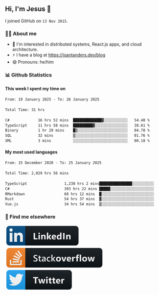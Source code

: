 ## Hi, I'm Jesus 👋

I joined GitHub on `13 Nov 2015`.

<!-- Talking about you -->

### 👨‍💻 About me

- 👦 I'm interested in distributed systems, React.js apps, and cloud architecture.
- ⚡️ I have a blog at <https://jsantanders.dev/blog>
- 😄 Pronouns: he/him

### 📊 Github Statistics

#### This week I spent my time on

<!--START_SECTION:weekly-->

```txt
From: 19 January 2025 - To: 26 January 2025

Total Time: 31 hrs

C#             16 hrs 52 mins  █████████████▓░░░░░░░░░░░   54.40 %
TypeScript     11 hrs 58 mins  █████████▓░░░░░░░░░░░░░░░   38.61 %
Binary         1 hr 29 mins    █▒░░░░░░░░░░░░░░░░░░░░░░░   04.78 %
SQL            32 mins         ▒░░░░░░░░░░░░░░░░░░░░░░░░   01.76 %
XML            3 mins          ░░░░░░░░░░░░░░░░░░░░░░░░░   00.18 %
```

<!--END_SECTION:weekly-->

#### My most used languages

<!--START_SECTION:alltime-->

```txt
From: 15 December 2020 - To: 25 January 2025

Total Time: 2,029 hrs 56 mins

TypeScript                 1,230 hrs 2 mins███████████████░░░░░░░░░░   60.59 %
C#                         393 hrs 22 mins █████░░░░░░░░░░░░░░░░░░░░   19.38 %
RMarkdown                  68 hrs 12 mins  █░░░░░░░░░░░░░░░░░░░░░░░░   03.36 %
Rust                       54 hrs 37 mins  ▓░░░░░░░░░░░░░░░░░░░░░░░░   02.69 %
Vue.js                     34 hrs 54 mins  ▒░░░░░░░░░░░░░░░░░░░░░░░░   01.72 %
```

<!--END_SECTION:alltime-->

### 📢 Find me elsewhere

<p>
  <a target="_blank" href="https://linkedin.com/in/jsantanders">
    <img src="https://github.com/jsantanders/jsantanders/blob/master/img/linkedin.svg" alt="LinkedIn" style="vertical-align:top; margin:4px">
  </a>
  
  <a target="_blank" href="https://stackoverflow.com/users/7318331/jesus-santander">
    <img src="https://github.com/jsantanders/jsantanders/blob/master/img/stackoverflow.svg" alt="StackOverflow" style="vertical-align:top; margin:4px">
  </a>
  
  <a target="_blank" href="http://twitter.com/jsantanders">
    <img src="https://github.com/jsantanders/jsantanders/blob/master/img/twitter.svg" alt="Twitter" style="vertical-align:top; margin:4px">
  </a>
</p>

